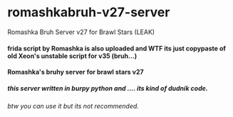 # romashkabruh-v27-server
Romashka Bruh Server v27 for Brawl Stars (LEAK)

#### frida script by Romashka is also uploaded and WTF its just copypaste of old Xeon's unstable script for v35 (bruh...)

#### Romashka's bruhy server for brawl stars v27
##### this server written in burpy python and .... its kind of dudnik code.
###### btw you can use it but its not recommended.
